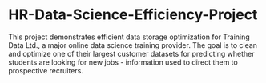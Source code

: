 # HR-Data-Science-Efficiency-Project
This project demonstrates efficient data storage optimization for Training Data Ltd., a major online data science training provider. The goal is to clean and optimize one of their largest customer datasets for predicting whether students are looking for new jobs - information used to direct them to prospective recruiters.
